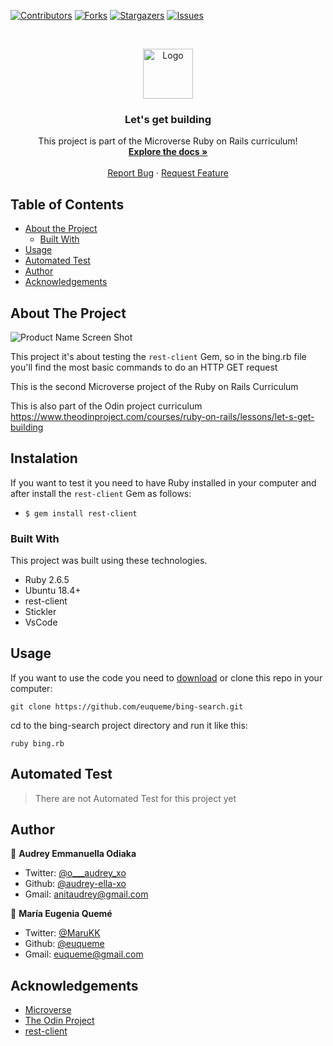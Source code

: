 <!--
*** Thanks for checking out this README Template. If you have a suggestion that would
*** make this better, please fork the repo and create a pull request or simply open
*** an issue with the tag "enhancement".
*** Thanks again! Now go create something AMAZING! :D
-->

<!-- PROJECT SHIELDS -->
<!--
*** I'm using markdown "reference style" links for readability.
*** Reference links are enclosed in brackets [ ] instead of parentheses ( ).
*** See the bottom of this document for the declaration of the reference variables
*** for contributors-url, forks-url, etc. This is an optional, concise syntax you may use.
*** https://www.markdownguide.org/basic-syntax/#reference-style-links
-->
[![Contributors][contributors-shield]][contributors-url]
[![Forks][forks-shield]][forks-url]
[![Stargazers][stars-shield]][stars-url]
[![Issues][issues-shield]][issues-url]

<!-- PROJECT LOGO -->
<br />
<p align="center">
  <a href="https://github.com/Audrey-Ella-xo/bing-search">
    <img src="https://raw.githubusercontent.com/euqueme/toy-app/master/app/assets/images/mLogo.png" alt="Logo" width="80" height="80">
  </a>

  <h3 align="center">Let's get building</h3>

  <p align="center">
    This project is part of the Microverse Ruby on Rails curriculum!
    <br />
    <a href="https://github.com/Audrey-Ella-xo/bing-search"><strong>Explore the docs »</strong></a>
    <br />
    <br />
    <a href="https://github.com/Audrey-Ella-xo/bing-search/issues">Report Bug</a>
    ·
    <a href="https://github.com/Audrey-Ella-xo/bing-search/issues">Request Feature</a>
  </p>
</p>

<!-- TABLE OF CONTENTS -->
## Table of Contents

* [About the Project](#about-the-project)
  * [Built With](#built-with)
* [Usage](#usage)
* [Automated Test](#automated-test)
* [Author](#author)
* [Acknowledgements](#acknowledgements)

<!-- ABOUT THE PROJECT -->
## About The Project

![Product Name Screen Shot][product-screenshot]

This project it's about testing the `rest-client` Gem, so in the bing.rb file you'll find the most basic commands to do an HTTP GET request

This is the second Microverse project of the Ruby on Rails Curriculum

This is also part of the Odin project curriculum https://www.theodinproject.com/courses/ruby-on-rails/lessons/let-s-get-building


<!-- ABOUT THE PROJECT -->
## Instalation

If you want to test it you need to have Ruby installed in your computer and after install the `rest-client` Gem as follows:
* `$ gem install rest-client`

### Built With
This project was built using these technologies.
* Ruby 2.6.5
* Ubuntu 18.4+
* rest-client
* Stickler
* VsCode

## Usage

If you want to use the code you need to [download](https://github.com/euqueme/bing-search/archive/master.zip) or clone this repo in your computer:

```git clone https://github.com/euqueme/bing-search.git```

cd to the bing-search project directory and run it like this:

```ruby bing.rb```

<!-- AUTOMATED TEST -->
## Automated Test

> There are not Automated Test for this project yet

<!-- CONTACT -->
## Author

👤 **Audrey Emmanuella Odiaka** 
- Twitter: [@o___audrey_xo](https://twitter.com/o___audrey_xo) 
- Github: [@audrey-ella-xo](https://github.com/audrey-ella-xo) 
- Gmail: anitaudrey@gmail.com

👤 **María Eugenia Quemé** 

- Twitter: [@MaruKK](https://twitter.com/MaruKK) 
- Github: [@euqueme](https://github.com/euqueme) 
- Gmail: euqueme@gmail.com

<!-- ACKNOWLEDGEMENTS -->
## Acknowledgements
* [Microverse](https://www.microverse.org/)
* [The Odin Project](https://www.theodinproject.com/)
* [rest-client](https://github.com/rest-client/rest-client)

<!-- MARKDOWN LINKS & IMAGES -->
<!-- https://www.markdownguide.org/basic-syntax/#reference-style-links -->
[contributors-shield]: https://img.shields.io/github/contributors/Audrey-Ella-xo/bing-search.svg?style=flat-square
[contributors-url]: https://github.com/Audrey-Ella-xo/bing-search/graphs/contributors
[forks-shield]: https://img.shields.io/github/forks/Audrey-Ella-xo/bing-search.svg?style=flat-square
[forks-url]: https://github.com/Audrey-Ella-xo/bing-search/network/members
[stars-shield]: https://img.shields.io/github/stars/Audrey-Ella-xo/bing-search.svg?style=flat-square
[stars-url]: https://github.com/Audrey-Ella-xo/bing-search/stargazers
[issues-shield]: https://img.shields.io/github/issues/Audrey-Ella-xo/bing-search.svg?style=flat-square
[issues-url]: https://github.com/Audrey-Ella-xo/bing-search/issues
[product-screenshot]: screenshot.png
